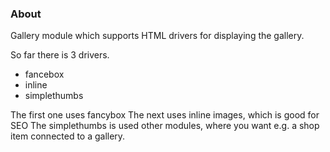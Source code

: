 ### About

Gallery module which supports HTML drivers for displaying 
the gallery. 

So far there is 3 drivers. 

* fancebox
* inline
* simplethumbs

The first one uses fancybox
The next uses inline images, which is good for SEO
The simplethumbs is used other modules, where you want e.g. a
shop item connected to a gallery.
 
